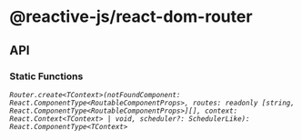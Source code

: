 # @reactive-js/react-dom-router

## API

### Static Functions

*`Router.create<TContext>(notFoundComponent: React.ComponentType<RoutableComponentProps>, routes: readonly [string, React.ComponentType<RoutableComponentProps>][], context: React.Context<TContext> | void, scheduler?: SchedulerLike): React.ComponentType<TContext>`*
